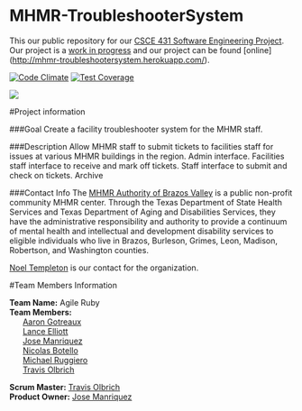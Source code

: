 # MHMR-TroubleshooterSystem
This our public repository for our [CSCE 431 Software Engineering Project](http://courses.cse.tamu.edu/csce431/walker/). Our project is a [work in progress](https://www.pivotaltracker.com/projects/1291382/overview) and our project can be found [online] (http://mhmr-troubleshootersystem.herokuapp.com/).

[![Code Climate](https://codeclimate.com/github/josejlm2/MHMR-TroubleshooterSystem/badges/gpa.svg)](https://codeclimate.com/github/josejlm2/MHMR-TroubleshooterSystem)
[![Test Coverage](https://codeclimate.com/github/josejlm2/MHMR-TroubleshooterSystem/badges/coverage.svg)](https://codeclimate.com/github/josejlm2/MHMR-TroubleshooterSystem/coverage)

<img src="http://c1.staticflickr.com/9/8630/16705671331_6fbb523c12_b.jpg" />

#Project information

###Goal
Create a facility troubleshooter system for the MHMR staff. 

###Description
Allow MHMR staff to submit tickets to facilities staff for issues at various MHMR buildings in the region. Admin interface. Facilities staff interface to receive and mark off tickets. Staff interface to submit and check on tickets. Archive 

###Contact Info
The [MHMR Authority of Brazos Valley](http://mhmrabv.org/) is a public non-profit community MHMR center. Through the Texas Department of State Health Services and Texas Department of Aging and Disabilities Services, they have the administrative responsibility and authority to provide a continuum of mental health and intellectual and development disability services to eligible individuals who live in Brazos, Burleson, Grimes, Leon, Madison, Robertson, and Washington counties. 

[Noel Templeton](mailto:ntempleton@mhmrabv.org) is our contact for the organization. 


#Team Members Information

**Team Name:** Agile Ruby   
**Team Members:**    
&nbsp;&nbsp;&nbsp;&nbsp;&nbsp;&nbsp;[Aaron Gotreaux](https://github.com/atgotreaux)     
&nbsp;&nbsp;&nbsp;&nbsp;&nbsp;&nbsp;[Lance Elliott](https://github.com/renzigalenzi)      
&nbsp;&nbsp;&nbsp;&nbsp;&nbsp;&nbsp;[Jose Manriquez](https://github.com/josejlm2)       
&nbsp;&nbsp;&nbsp;&nbsp;&nbsp;&nbsp;[Nicolas Botello](https://github.com/bote795)    
&nbsp;&nbsp;&nbsp;&nbsp;&nbsp;&nbsp;[Michael Ruggiero](https://github.com/Ruggiero3x)    
&nbsp;&nbsp;&nbsp;&nbsp;&nbsp;&nbsp;[Travis Olbrich](https://github.com/travisolbrich)    

**Scrum Master:** [Travis Olbrich](https://github.com/travisolbrich)      
**Product Owner:** [Jose Manriquez](https://github.com/josejlm2)

